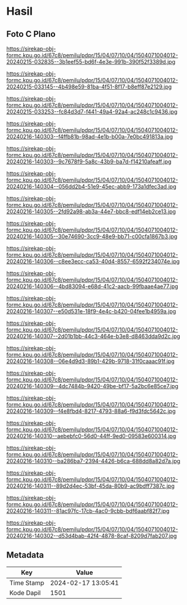 # Hasil

## Foto C Plano

https://sirekap-obj-formc.kpu.go.id/67c8/pemilu/pdpr/15/04/07/10/04/1504071004012-20240215-032835--3b1eef55-bd6f-4e3e-991b-390f52f3389d.jpg

https://sirekap-obj-formc.kpu.go.id/67c8/pemilu/pdpr/15/04/07/10/04/1504071004012-20240215-033145--4b498e59-81ba-4f51-8f17-b8eff87e2129.jpg

https://sirekap-obj-formc.kpu.go.id/67c8/pemilu/pdpr/15/04/07/10/04/1504071004012-20240215-033253--fc84d3d7-f441-49a4-92a4-ac248c1c9436.jpg

https://sirekap-obj-formc.kpu.go.id/67c8/pemilu/pdpr/15/04/07/10/04/1504071004012-20240216-140303--f4ffb81b-98ad-4e1b-b00a-7e0bc491813a.jpg

https://sirekap-obj-formc.kpu.go.id/67c8/pemilu/pdpr/15/04/07/10/04/1504071004012-20240216-140303--9c7678f9-5a8c-43b9-ba7d-f14210afeaff.jpg

https://sirekap-obj-formc.kpu.go.id/67c8/pemilu/pdpr/15/04/07/10/04/1504071004012-20240216-140304--056dd2b4-51e9-45ec-abb9-173a1dfec3ad.jpg

https://sirekap-obj-formc.kpu.go.id/67c8/pemilu/pdpr/15/04/07/10/04/1504071004012-20240216-140305--2fd92a98-ab3a-44e7-bbc8-edf14eb2ce13.jpg

https://sirekap-obj-formc.kpu.go.id/67c8/pemilu/pdpr/15/04/07/10/04/1504071004012-20240216-140305--30e74690-3cc9-48e9-bb71-c00cfa1867b3.jpg

https://sirekap-obj-formc.kpu.go.id/67c8/pemilu/pdpr/15/04/07/10/04/1504071004012-20240216-140306--c8ee3ecc-ca53-40d4-8557-6592f234074e.jpg

https://sirekap-obj-formc.kpu.go.id/67c8/pemilu/pdpr/15/04/07/10/04/1504071004012-20240216-140306--4bd83094-e68d-41c2-aacb-99fbaae4ae77.jpg

https://sirekap-obj-formc.kpu.go.id/67c8/pemilu/pdpr/15/04/07/10/04/1504071004012-20240216-140307--e50d531e-18f9-4e4c-b420-04fee1b4959a.jpg

https://sirekap-obj-formc.kpu.go.id/67c8/pemilu/pdpr/15/04/07/10/04/1504071004012-20240216-140307--2d01b1bb-44c3-464e-b3e8-d8463dda9d2c.jpg

https://sirekap-obj-formc.kpu.go.id/67c8/pemilu/pdpr/15/04/07/10/04/1504071004012-20240216-140308--06e4d9d3-89b1-429b-9718-31f0caaac91f.jpg

https://sirekap-obj-formc.kpu.go.id/67c8/pemilu/pdpr/15/04/07/10/04/1504071004012-20240216-140309--4dc7484b-9420-49be-bf17-5a2bc6e85ce7.jpg

https://sirekap-obj-formc.kpu.go.id/67c8/pemilu/pdpr/15/04/07/10/04/1504071004012-20240216-140309--f4e8fbd4-8217-4793-88a6-f9d3fdc5642c.jpg

https://sirekap-obj-formc.kpu.go.id/67c8/pemilu/pdpr/15/04/07/10/04/1504071004012-20240216-140310--aebebfc0-56d0-44ff-9ed0-09583e600314.jpg

https://sirekap-obj-formc.kpu.go.id/67c8/pemilu/pdpr/15/04/07/10/04/1504071004012-20240216-140310--ba286ba7-2394-4426-b6ca-688dd8a82d7a.jpg

https://sirekap-obj-formc.kpu.go.id/67c8/pemilu/pdpr/15/04/07/10/04/1504071004012-20240216-140311--89d2d4ec-53bf-45da-80b9-ac9bdff7387c.jpg

https://sirekap-obj-formc.kpu.go.id/67c8/pemilu/pdpr/15/04/07/10/04/1504071004012-20240216-140311--81ac97fc-17cb-4ac0-9cbb-bdf6aabf82f7.jpg

https://sirekap-obj-formc.kpu.go.id/67c8/pemilu/pdpr/15/04/07/10/04/1504071004012-20240216-140302--d53d4bab-42f4-4878-8caf-8209d7fab207.jpg


## Metadata

| Key        | Value               |
| ---------- | ------------------- |
| Time Stamp | 2024-02-17 13:05:41 |
| Kode Dapil | 1501                |



